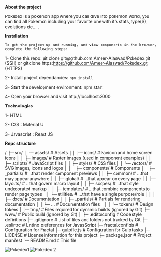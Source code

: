 **About the project**

Pokedex is a pokemon app where you can dive into pokemon world, you can find all Pokemon including your favorite one with it's stats, type(S), evolutions etc... .

**Installation**

`To get the project up and running, and view components in the browser, complete the following steps:`

1- Clone this repo: git clone git@github.com:Ameer-Alaswad/Pokedex.git (SSH) or git clone https:https://github.com/Ameer-Alaswad/Pokedex.git (HTTPS)

2- Install project dependancies: `npm install`

3- Start the development environment: npm start

4- Open your browser and visit http://localhost:3000

**Technologies**

1- HTML

2- CSS : Material UI

3- Javascript : React JS

**Repo structure**

/
├─ src/
│ ├─ assets/ # Assets
│ │ ├─ icons/ # Favicon and home screen icons
│ │ ├─ images/ # Raster images (used in component examples)
│ │ ├─ scripts/ # JavaScript files
│ │ ├─ styles/ # CSS files
│ │ └─ vectors/ # SVG images, icons and logos
│ │
│ ├─ components/ # Components
│ │ ├─ \_partials/ # …that render component previews
│ │ ├─ common/ # …that may appear anywhere
│ │ ├─ global/ # …that appear on every page
│ │ ├─ layouts/ # …that govern macro layout
│ │ ├─ scopes/ # …that style undecorated markup
│ │ ├─ templates/ # …that combine components to render page types
│ │ └─ utilities/ # …that have a single purpose/role
│ │
│ ├─ docs/ # Documentation
│ │ ├─ \_partials/ # Partials for rendering documentation
│ │ └─ … # Documentation files
│ │
│ └─ tokens/ # Design tokens
│
├─ tmp/ # Files required for dynamic builds (ignored by Git)
├─ www/ # Public build (ignored by Git)
│
├─ .editorconfig # Code style definitions
├─ .gitignore # List of files and folders not tracked by Git
├─ .eslintrc # Linting preferences for JavasScript
├─ fractal.configjs # Configuration for Fractal
├─ gulpfile.js # Configuration for Gulp tasks
├─ LICENSE # License information for this project
├─ package.json # Project manifest
└─ README.md # This file

![Pokedex1](https://user-images.githubusercontent.com/17381734/162995140-287f58c4-c603-46b4-9d4b-1de806cc4d11.png)
![Pokedex 2](https://user-images.githubusercontent.com/17381734/162995118-82c41136-c9e2-4f2f-b0d5-5e7036138f4f.png)
